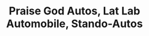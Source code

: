 ---
title: "Praise God Autos, Lat Lab Automobile, Stando-Autos"
url: /aachen/praise-god-autos-lat-lab-automobile-stando-autos/
shop: Autohaus
---